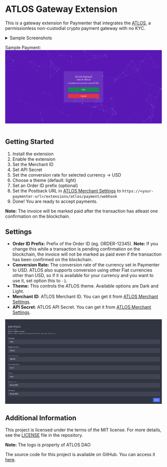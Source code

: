 # ATLOS Gateway Extension

This is a gateway extension for Paymenter that integrates the [ATLOS](https://atlos.io/), a permissionless non-custodial crypto payment gateway with no KYC.

<details>
<summary>Sample Screenshots

Sample Payment:
<img src="assets/sample-payment.png" alt="Sample Payment" />
</summary>
Sample Light Automatic:
<img src="assets/sample-light-automatic.png" alt="Sample Light Automatic" />
Sample Light Manual:
<img src="assets/sample-light-manual.png" alt="Sample Light Manual" />
Sample Dark Automatic:
<img src="assets/sample-dark-automatic.png" alt="Sample Dark Automatic" />
Sample Dark Manual:
<img src="assets/sample-dark-manual.png" alt="Sample Dark Manual" />
</details>

## Getting Started
1. Install the extension
1. Enable the extension
1. Set the Merchant ID
1. Set API Secret
1. Set the conversion rate for selected currency -> USD
1. Choose a theme (default: light)
1. Set an Order ID prefix (optional)
1. Set the Postback URL in [ATLOS Merchant Settings](https://merchants.atlos.io/settings) to `https://<your-paymenter-url>/extensions/atlos/payment/webhook`
1. Done! You are ready to accept payments.

**Note:** The invoice will be marked paid after the transaction has atleast one confirmation on the blockchain.

## Settings
- **Order ID Prefix:** Prefix of the Order ID (eg. ORDER-12345).
**Note:** If you change this while a transaction is pending confirmation on the blockchain, the invoice will not be marked as paid even if the transaction has been confirmed on the blockchain.
- **Conversion Rate:** The conversion rate of the currency set in Paymenter to USD. ATLOS also supports conversion using other Fiat currencies other than USD, so if it is available for your currency and you want to use it, set option this to `-1`.
- **Theme:** This controls the ATLOS theme. Available options are Dark and Light.
- **Merchant ID**: ATLOS Merchant ID. You can get it from [ATLOS Merchant Settings](https://merchants.atlos.io/settings).
- **API Secret**: ATLOS API Secret. You can get it from [ATLOS Merchant Settings](https://merchants.atlos.io/settings).

![Settings](assets/settings.png)

## Additional Information
This project is licensed under the terms of the MIT license. For more details, see the [LICENSE](LICENSE) file in the repository.

**Note:** The logo is property of ATLOS DAO

The source code for this project is available on GitHub. You can access it [here](https://github.com/VaibhavSys/ATLOS-Paymenter-Extension).
